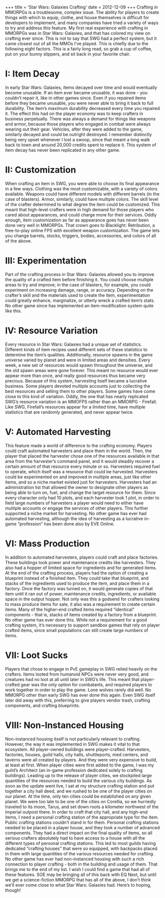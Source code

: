 +++
title = 'Star Wars: Galaxies Crafting'
date = 2012-12-09
+++
Crafting in MMORPGs is a troublesome, complex issue. The ability for players to create things with which to equip, clothe, and house themselves is difficult for developers to implement, and many companies have tried a variety of ways to try and address this feature. My first real experience with crafting in MMORPGs was in Star Wars: Galaxies, and that has colored my view on crafting ever since. This is not to say that SWG had a perfect system, but it came closest out of all the MMOs I’ve played. This is chiefly due to the following eight factors. This is a fairly long read, so grab a cup of coffee, put on your bunny slippers, and sit back in your favorite chair.

# I: Item Decay

In early Star Wars: Galaxies, items decayed over time and would eventually become unusable. If an item ever became unusable, it was done - you couldn’t repair it, like in other games since. Even if you repaired items before they became unusable, you were never able to bring it back to full durability. The item’s maximum durability decreased every time you repaired it. The effect this had on the player economy was to keep crafters in business perpetually. There was always a demand for things like weapons and armor, because those players who engaged in combat were always wearing out their gear. Vehicles, after they were added to the game, similarly decayed and could be outright destroyed. I remember distinctly being very upset whenever I lost a swoop, since that meant a long walk back to town and around 20,000 credits spent to replace it. This system of item decay has never been replicated in any other game.

# II: Customization

When crafting an item in SWG, you were able to choose its final appearance in a few ways. Clothing was the most customizable, with a variety of colors available. Weapons could have different models with different barrels (in the case of blasters). Armor, similarly, could have multiple colors. The skill level of the crafter determined to what degree the item could be customized. This meant that high-level crafters were in high demand for those players who cared about appearances, and could charge more for their services. Oddly enough, item customization as far as appearance goes has never been done very well in MMORPGs. That crown goes to Blacklight: Retribution, a free-to-play online FPS with excellent weapon customization. The game lets you change barrels, stocks, triggers, bodies, accessories, and colors of all of the above.

# III: Experimentation

Part of the crafting process in Star Wars: Galaxies allowed you to improve the quality of a crafted item before finishing it. You could choose multiple areas to try and improve; in the case of blasters, for example, you could experiment on increasing damage, range, or accuracy. Depending on the crafter’s skill and the materials used to create the item, experimentation could greatly enhance, marginalize, or utterly wreck a crafted item’s stats. No other game since has implemented an item-modification system quite like this.

# IV: Resource Variation

Every resource in Star Wars: Galaxies had a unique set of statistics. Different kinds of item recipes used different sets of these statistics to determine the item’s qualities. Additionally, resource spawns in the game universe varied by planet and were in limited areas and densities. Every week, a new set of resources would spawn throughout the universe, and the old spawn areas were gone forever. This meant no resource would ever appear more than once, and really good resources thus became very precious. Because of this system, harvesting itself became a lucrative business. Some players devoted multiple accounts just to collecting the best resources and selling them to other players. Some games have come close to this kind of variation. Oddly, the one that has nearly replicated SWG’s resource variation is an MMOFPS rather than an MMORPG - Firefall. Like SWG, Firefall’s resources appear for a limited time, have multiple statistics that are randomly generated, and never appear twice.

# V: Automated Harvesting

This feature made a world of difference to the crafting economy. Players could craft automated harvesters and place them in the world. Then, the player that placed the harvester chose one of the resources available in that area from the harvester’s command panel, and it would steadily recover a certain amount of that resource every minute or so. Harvesters required fuel to operate, which itself was a resource that could be harvested. Harvesters could be experimented on and improved in multiple areas, just like other items, and so a niche market existed just for harvesters. Harvesters had an administration list that allowed the owner to designate other players as being able to turn on, fuel, and change the target resource for them. Since every character only had 10 plots, and each harvester took 1 plot, in order to field large numbers of harvesters a player would need to either have multiple accounts or engage the services of other players. This further supported a niche market for harvesting. No other game has ever had automated harvesting, although the idea of harvesting as a lucrative in-game “profession” has been done also by EVE Online.

# VI: Mass Production

In addition to automated harvesters, players could craft and place factories. These buildings took power and maintenance credits like harvesters. They also had a hopper of limited space for ingredients and for generated items. At the end of the crafting process, players had the option of creating a blueprint instead of a finished item. They could take that blueprint, and stacks of the ingredients used to produce the item, and place them in a factory. Once the factory was turned on, it would generate copies of that item until it ran out of power, maintenance credits, ingredients, or available space in the output hopper. Not only was this a godsend for crafters looking to mass produce items for sale, it also was a requirement to create certain items. Many of the higher-end crafted items required “identical” components - that is, stacks of items created by a factory from a blueprint. No other game has ever done this. While not a requirement for a good crafting system, it’s necessary to support sandbox games that rely on player crafted items, since small populations can still create large numbers of items.

# VII: Loot Sucks

Players that chose to engage in PvE gameplay in SWG relied heavily on the crafters. Items looted from humanoid NPCs were never very good, and creatures had no loot at all until later in SWG’s life. This meant that player-crafted gear was the only option for combatants, and required players to work together in order to play the game. Lone wolves rarely did well. No MMORPG other than early SWG has ever done this again. Even SWG itself later did away with this, preferring to give players vendor trash, crafting components, and crafting blueprints.

# VIII: Non-Instanced Housing

Non-instanced housing itself is not particularly relevant to crafting. However, the way it was implemented in SWG makes it vital to that ecosystem. All player-owned buildings were player-crafted. Harvesters, factories, houses, guild halls, city halls, shuttleports, med centers, and taverns were all created by players. And they were very expensive to build, at least at first. When player cities were first added to the game, I was my guild’s Architect (an in-game profession dedicated solely to crafting buildings). Leading up to the release of player cities, we stockpiled large quantities of the resources needed to build the various city buildings. As soon as the update went live, I sat at my structure crafting station and put together a city hall deed, and we rushed to be one of the player cities on our planet. At the time, only ten cities could be established on any given planet. We were too late to be one of the cities on Corellia, so we hurriedly traveled to its moon, Tarus, and set down roots a kilometer northwest of the Imperial outpost there. In order to craft that city hall, and any high-end items, I need a personal crafting station of the appropriate type for the item. Public crafting stations couldn’t stand in for them. Personal crafting stations needed to be placed in a player house, and they took a number of advanced components. They had a direct impact on the final quality of items, so all serious crafters absolutely had to have access to a house with all the different types of personal crafting stations. This led to most guilds having dedicated “crafting houses” that were so equipped, with backpacks placed in them with large quantities of the various resources needed for crafting. No other game has ever had non-instanced housing with such a rich connection to player crafting - both in the building and usage of them. That brings me to the end of my list. I wish I could find a game that had all of these features. SOE may be bringing all of this back with EQ Next, but until we get a science-fiction MMORPG that has all of the above, I don’t think we’ll ever come close to what Star Wars: Galaxies had. Here’s to hoping, though!